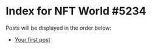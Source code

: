 # Index for NFT World #5234
Posts will be displayed in the order below:

- [Your first post](./001-first.md)

